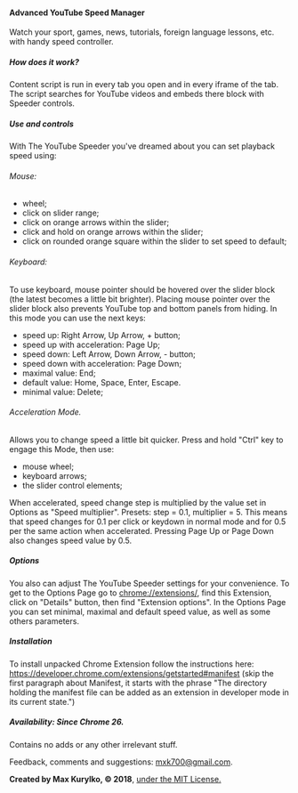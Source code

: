 #### Advanced YouTube Speed Manager
Watch your sport, games, news, tutorials, foreign language lessons, etc. with handy speed controller.

##### How does it work?
Content script is run in every tab you open and in every iframe of the tab. The script searches for YouTube videos and embeds there block with Speeder controls.

##### Use and controls
With The YouTube Speeder you've dreamed about you can set playback speed using:
###### Mouse:
  - wheel;
  - click on slider range;
  - click on orange arrows within the slider;
  - click and hold on orange arrows within the slider;
  - click on rounded orange square within the slider to set speed to default;

###### Keyboard:
To use keyboard, mouse pointer should be hovered over the slider block  (the latest becomes a little bit brighter). Placing mouse pointer over the slider block also prevents YouTube top and bottom panels from hiding. In this mode you can use the next keys:
  - speed up: Right Arrow, Up Arrow, + button;
  - speed up with acceleration: Page Up;
  - speed down: Left Arrow, Down Arrow, - button;
  - speed down with acceleration: Page Down;
  - maximal value: End;
  - default value: Home, Space, Enter, Escape.
  - minimal value: Delete;

###### Acceleration Mode.
Allows you to change speed a little bit quicker.
Press and hold "Ctrl" key to engage this Mode, then use:
  - mouse wheel;
  - keyboard arrows;
  - the slider control elements;

When accelerated, speed change step is multiplied by the value set in Options as "Speed multiplier". Presets: step = 0.1, multiplier = 5. This means that speed changes for 0.1 per click or keydown in normal mode and for 0.5 per the same action when accelerated.
Pressing Page Up or Page Down also changes speed value by 0.5.

##### Options
You also can adjust The YouTube Speeder settings for your convenience.
To get to the Options Page go to [chrome://extensions/](chrome://extensions/ "chrome://extensions/"), find this Extension, click on "Details" button, then find "Extension options". In the Options Page you can set minimal, maximal and default speed value, as well as some others parameters.

##### Installation
To install unpacked Chrome Extension follow the instructions here:
https://developer.chrome.com/extensions/getstarted#manifest
(skip the first paragraph about Manifest, it starts with the phrase
"The directory holding the manifest file can be added as an extension in developer mode in its current state.")

##### Availability:	Since Chrome 26. 

Contains no adds or any other irrelevant stuff.

Feedback, comments and suggestions: mxk700@gmail.com.

**Created by Max Kurylko, &copy; 2018**, [under the MIT License.](https://opensource.org/licenses/mit-license.php "under the MIT License.")
